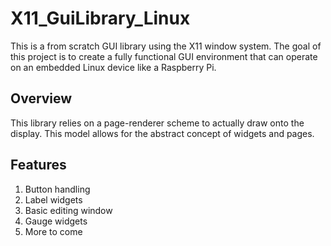 # X11_GuiLibrary_Linux

This is a from scratch GUI library using the X11 window system. The goal of this project is to create a fully functional GUI environment that can operate on an embedded Linux device like a Raspberry Pi. 

## Overview

This library relies on a page-renderer scheme to actually draw onto the display. This model allows for the abstract concept of widgets and pages. 

## Features

1. Button handling
2. Label widgets
3. Basic editing window
4. Gauge widgets
5. More to come
